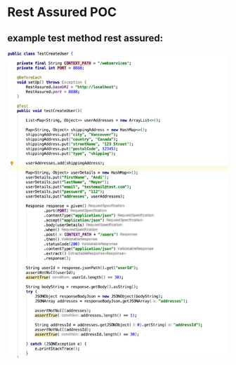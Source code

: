 # Rest Assured POC

## example test method rest assured:  

![rest-assured](https://github.com/andiausrust/ws-rest-assured-test/blob/master/rest-assured.png)
